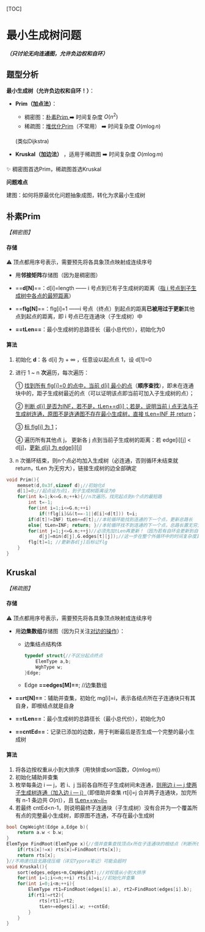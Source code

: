 [TOC]





# 最小生成树问题

***（只讨论无向连通图，允许负边权和自环）***





## 题型分析



**最小生成树（允许负边权和自环！）**：

-   **Prim（加点法）**：

    -   稠密图：<u>朴素Prim </u> ➡️ 时间复杂度 $O(n^2)$ 
    -   稀疏图：<u>堆优化Prim</u>（不常用） ➡️ 时间复杂度 $O(m\log n)$ 

    (类似Dijkstra)

-   **Kruskal（加边法）** ，适用于稀疏图 ➡️ 时间复杂度 $O(m\log m)$ 

✨ 稠密图首选Prim，稀疏图首选Kruskal



**问题难点**

建图：如何将原最优化问题抽象成图，转化为求最小生成树





## 朴素Prim

*【稠密图】*



#### 存储



⚠️ 顶点都用序号表示，需要预先将各具象顶点映射成连续序号

-   用**邻接矩阵**存储图（因为是稠密图）

-   ==**d[N]**==：d[i]=length —— i 号点到已有子生成树的距离（<u>指 i 号点到子生成树中各点的最短距离</u>）

-   ==**flg[N]**==：flg[i]=1 ——i 号点（终点）到起点的距离**已被用过于更新**其他点到起点的距离，即 i 号点已在连通块（子生成树）中

-   **==tLen==**：最小生成树的总路径长（最小总代价），初始化为0

    



#### 算法



1.  初始化 **d**：各 d[i] 为 + $\infty$ ，任意设以起点点 1，设 d[1]=0

2.  进行 1 ~ n **次**遍历，每次遍历：

    ① <u>找到所有 flg[i]=0 的点中，当前 d[i] 最小的点</u>（**顺序查找**），即未在连通块中的，距子生成树最近的点（可以证明该点即当前可加入子生成树的点）；

    ② <u>判断 d[i] 是否为INF，若不是，tLen+=d[i]；若是，说明当前 i 点无法与子生成树连通，原图不是连通图不存在最小生成树，直接 tLen=INF 并 return</u>；

    ③ <u>标 flg[i] 为 1</u>； 

    ④ 遍历所有其他点 j， 更新各 j 点到当前子生成树的距离：若 edge\[i\]\[j\] < d[j]，<u>更新 d[j] 为 edge\[i\]\[j\]</u> 

3.  n 次循环结束，则n个点必均加入生成树（必连通，否则循环未结束就 return，tLen 为无穷大），链接生成树的边全部确定



```c++
void Prim(){
    memset(d,0x3f,sizeof d);//初始化d
    d[1]=0;//起点设为点1，到子生成树距离设为0
    for(int k=1;k<=G.n;++k){//n次遍历，找完起点到n个点的最短路
        int t=-1;
        for(int i=1;i<=G.n;++i)
            if(!flg[i]&&(t==-1||d[i]<d[t])) t=i;
		if(d[t]!=INF) tLen+=d[t];//本轮循环能找到连通的下一个点，更新总路长
		else{ tLen=INF; return; }//本轮循环找不到连通的下一个点，总路长置无穷大，直接返回（循环结束前已断开，原图不连通）
        for(int j=1;j<=G.n;++j)//必须先加tLen再更新！（因为若有自环会更新到自己，但生成树应无环） 
            d[j]=min(d[j],G.edges[t][j]);//这一步在整个外循环中的时间复杂度其实是m（也即n^2，稠密图的m和n^2是同一级别），因为G.edges[t]会遍历所有边；
        flg[t]=1; //更新各d[j]后标记flg
    }
}
```





## Kruskal

*【稀疏图】*



#### 存储



⚠️ 顶点都用序号表示，需要预先将各具象顶点映射成连续序号

-   用**边集数组**存储图（因为只关注<u>对边的操作</u>）：

    -   边集结点结构体

        ```c++
        typedef struct{//不区分起点终点
        	ElemType a,b;
        	WghType w;
        }Edge;
        ```

    -   Edge **==edges[M]==**; //边集数组 

-   **==rt[N]==**：辅助并查集，初始化 mg[i]=i，表示各结点所在子连通块只有其自身，即根结点就是自身

-   **==tLen==**：最小生成树的总路径长（最小总代价），初始化为0

-   **==cntEd==**：记录已添加的边数，用于判断最后是否生成一个完整的最小生成树





#### 算法



1.  将各边按权重从小到大排序（用快排或sort函数，$O(m\log m)$）
2.  初始化辅助并查集
3.  枚举每条边 i — j，若 i、j 当前各自所在子生成树间未连通，<u>则用边 i — j 使两子生成树连通（加入边 i — j）</u>（即借助并查集 rt[i]=j 合并两子连通块，加完所有 n-1 条边共 $O(n)$），且 <u>tLen+=w~ij~</u> 
4.  若最终 cntEd<n-1，则说明最终子连通块（子生成树）没有合并为一个覆盖所有点的完整最小生成树，即原图不连通，不存在最小生成树



```c++
bool CmpWeight(Edge a,Edge b){
	return a.w < b.w;
}
ElemType FindRoot(ElemType x){//借并查集查找顶点x所在子连通块的根结点（判断所在子连通块的标志）【递归的路径压缩法】
	if(rts[x]!=x) rts[x]=FindRoot(rts[x]);
	return rts[x];
}//不用递归且无路径压缩（详见Typora笔记）可能会超时
void Kruskal(){
	sort(edges,edges+m,CmpWeight);//对权值从小到大排序 
	for(int i=1;i<=n;++i) rts[i]=i;//初始化并查集
	for(int i=0;i<m;++i){
		ElemType rt1=FindRoot(edges[i].a), rt2=FindRoot(edges[i].b);
		if(rt1!=rt2){
			rts[rt1]=rt2;
			tLen+=edges[i].w; ++cntEd;
		}
	}
}
```



